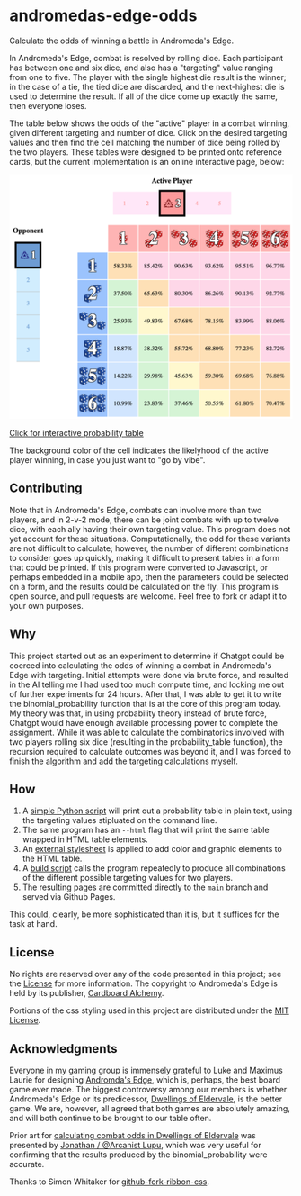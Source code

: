 # andromedas-edge-odds

Calculate the odds of winning a battle in Andromeda's Edge.

In Andromeda's Edge, combat is resolved by rolling dice. Each participant has between one and six dice, and also has a "targeting" value ranging from one to five. The player with the single highest die result is the winner; in the case of a tie, the tied dice are discarded, and the next-highest die is used to determine the result. If all of the dice come up exactly the same, then everyone loses.

The table below shows the odds of the "active" player in a combat winning, given different targeting and number of dice. Click on the desired targeting values and then find the cell matching the number of dice being rolled by the two players. These tables were designed to be printed onto reference cards, but the current implementation is an online interactive page, below:

[![Combat Outcome Odds, 3 targeting vs 1 targeting](https://raw.githubusercontent.com/g1a/andromedas-edge-odds/refs/heads/main/img/combat-outcome-screenshot.png)](https://g1a.github.io/andromedas-edge-odds/two-combatants/3-targeting-v-1-targeting/)

[Click for interactive probability table](https://g1a.github.io/andromedas-edge-odds/two-combatants/3-targeting-v-1-targeting/)

The background color of the cell indicates the likelyhood of the active player winning, in case you just want to "go by vibe".

## Contributing

Note that in Andromeda's Edge, combats can involve more than two players, and in 2-v-2 mode, there can be joint combats with up to twelve dice, with each ally having their own targeting value. This program does not yet account for these situations. Computationally, the odd for these variants are not difficult to calculate; however, the number of different combinations to consider goes up quickly, making it difficult to present tables in a form that could be printed. If this program were converted to Javascript, or perhaps embedded in a mobile app, then the parameters could be selected on a form, and the results could be calculated on the fly. This program is open source, and pull requests are welcome. Feel free to fork or adapt it to your own purposes.

## Why

This project started out as an experiment to determine if Chatgpt could be coerced into calculating the odds of winning a combat in Andromeda's Edge with targeting. Initial attempts were done via brute force, and resulted in the AI telling me I had used too much compute time, and locking me out of further experiments for 24 hours. After that, I was able to get it to write the binomial_probability function that is at the core of this program today. My theory was that, in using probability theory instead of brute force, Chatgpt would have enough available processing power to complete the assignment. While it was able to calculate the combinatorics involved with two players rolling six dice (resulting in the probability_table function), the recursion required to calculate outcomes was beyond it, and I was forced to finish the algorithm and add the targeting calculations myself.

## How

1. A [simple Python script](https://github.com/g1a/andromedas-edge-odds) will print out a probability table in plain text, using the targeting values stipluated on the command line.
2. The same program has an `--html` flag that will print the same table wrapped in HTML table elements.
3. An [external stylesheet](https://github.com/g1a/andromedas-edge-odds/blob/main/css/page.css) is applied to add color and graphic elements to the HTML table.
4. A [build script](https://github.com/g1a/andromedas-edge-odds/blob/main/build.sh) calls the program repeatedly to produce all combinations of the different possible targeting values for two players.
5. The resulting pages are committed directly to the `main` branch and served via Github Pages.

This could, clearly, be more sophisticated than it is, but it suffices for the task at hand.

## License

No rights are reserved over any of the code presented in this project; see the [License](LICENSE) for more information. The copyright to Andromeda's Edge is held by its publisher, [Cardboard Alchemy](https://cardboardalchemy.com/).

Portions of the css styling used in this project are distributed under the [MIT License](GITHUB-FORK-RIBBON-CSS-LICENSE).

## Acknowledgments

Everyone in my gaming group is immensely grateful to Luke and Maximus Laurie for designing [Andromda's Edge](https://boardgamegeek.com/boardgame/358661/andromedas-edge), which is, perhaps, the best board game ever made. The biggest controversy among our members is whether Andromeda's Edge or its predicessor, [Dwellings of Eldervale](https://boardgamegeek.com/boardgame/271055/dwellings-of-eldervale), is the better game. We are, however, all agreed that both games are absolutely amazing, and will both continue to be brought to our table often. 

Prior art for [calculating combat odds in Dwellings of Eldervale](https://boardgamegeek.com/thread/2240247/odds-of-winning-combat) was presented by [Jonathan /
@Arcanist Lupu](https://boardgamegeek.com/user/Arcanist%20Lupus), which was very useful for confirming that the results produced by the binomial_probability were accurate.

Thanks to Simon Whitaker for [github-fork-ribbon-css](https://github.com/simonwhitaker/github-fork-ribbon-css).